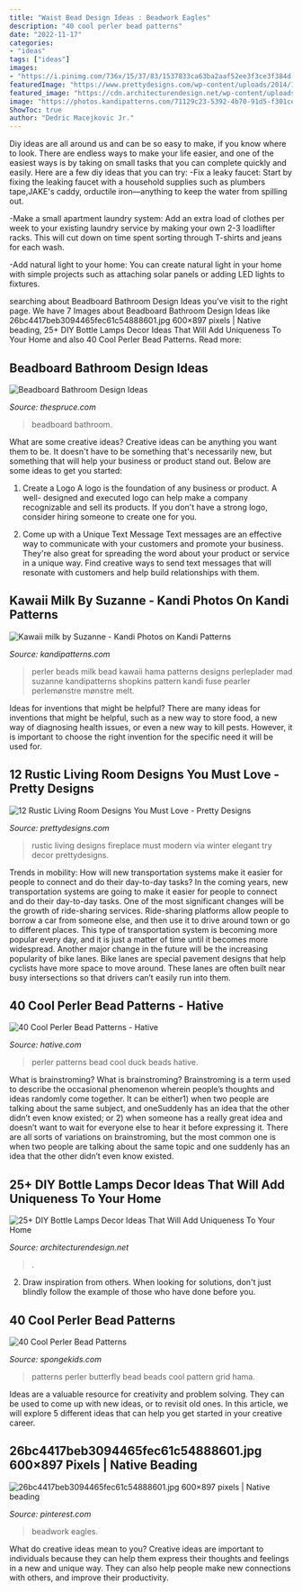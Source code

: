 ```yaml
---
title: "Waist Bead Design Ideas : Beadwork Eagles"
description: "40 cool perler bead patterns"
date: "2022-11-17"
categories:
- "ideas"
tags: ["ideas"]
images:
- "https://i.pinimg.com/736x/15/37/83/1537833ca63ba2aaf52ee3f3ce3f384d.jpg"
featuredImage: "https://www.prettydesigns.com/wp-content/uploads/2014/12/Homeintradition.jpg"
featured_image: "https://cdn.architecturendesign.net/wp-content/uploads/2015/11/AD-Creative-DIY-Bottle-Lamps-Decor-Ideas-23.jpg"
image: "https://photos.kandipatterns.com/71129c23-5392-4b70-91d5-f301ce27310f/image.resize_700x.jpg"
ShowToc: true
author: "Dedric Macejkovic Jr."
---
```



Diy ideas are all around us and can be so easy to make, if you know where to look.
There are endless ways to make your life easier, and one of the easiest ways is by taking on small tasks that you can complete quickly and easily. Here are a few diy ideas that you can try:
-Fix a leaky faucet: Start by fixing the leaking faucet with a household supplies such as plumbers tape,JAKE's caddy, orductile iron—anything to keep the water from spilling out.

-Make a small apartment laundry system: Add an extra load of clothes per week to your existing laundry service by making your own 2-3 loadlifter racks. This will cut down on time spent sorting through T-shirts and jeans for each wash.

-Add natural light to your home: You can create natural light in your home with simple projects such as attaching solar panels or adding LED lights to fixtures.

	

		
searching about Beadboard Bathroom Design Ideas you've visit to the right page. We have 7 Images about Beadboard Bathroom Design Ideas like 26bc4417beb3094465fec61c54888601.jpg 600×897 pixels | Native beading, 25+ DIY Bottle Lamps Decor Ideas That Will Add Uniqueness To Your Home and also 40 Cool Perler Bead Patterns. Read more:
		
    
## Beadboard Bathroom Design Ideas

<img loading=lazy src="https://www.thespruce.com/thmb/9mPlhCPUJyjU3UkwbWuspNd0a7g=/564x847/filters:fill(auto,1)/a5db7344bf757cc5d49a90b36565b59e-58d6c9733df78c5162f8e2ab.jpg" onerror="this.onerror=null;this.src='https://tse3.mm.bing.net/th?id=OIP.b-S_ypu-6QGKzghR9kgRjwHaLH&amp;pid=15.1';" alt="Beadboard Bathroom Design Ideas">

_Source: thespruce.com_

>beadboard bathroom. 

	

What are some creative ideas?
Creative ideas can be anything you want them to be. It doesn't have to be something that's necessarily new, but something that will help your business or product stand out. Below are some ideas to get you started:
1. Create a Logo
A logo is the foundation of any business or product. A well- designed and executed logo can help make a company recognizable and sell its products. If you don't have a strong logo, consider hiring someone to create one for you.

2. Come up with a Unique Text Message
Text messages are an effective way to communicate with your customers and promote your business. They're also great for spreading the word about your product or service in a unique way. Find creative ways to send text messages that will resonate with customers and help build relationships with them.


    
## Kawaii Milk By Suzanne - Kandi Photos On Kandi Patterns

<img loading=lazy src="https://photos.kandipatterns.com/71129c23-5392-4b70-91d5-f301ce27310f/image.resize_700x.jpg" onerror="this.onerror=null;this.src='https://tse3.mm.bing.net/th?id=OIP.KqtLzlNH8fwO_FLMQ-d0HwHaJ6&amp;pid=15.1';" alt="Kawaii milk by Suzanne - Kandi Photos on Kandi Patterns">

_Source: kandipatterns.com_

>perler beads milk bead kawaii hama patterns designs perleplader mad suzanne kandipatterns shopkins pattern kandi fuse pearler perlemønstre mønstre melt. 

	

Ideas for inventions that might be helpful?
There are many ideas for inventions that might be helpful, such as a new way to store food, a new way of diagnosing health issues, or even a new way to kill pests. However, it is important to choose the right invention for the specific need it will be used for.

    
## 12 Rustic Living Room Designs You Must Love - Pretty Designs

<img loading=lazy src="https://www.prettydesigns.com/wp-content/uploads/2014/12/Homeintradition.jpg" onerror="this.onerror=null;this.src='https://tse3.mm.bing.net/th?id=OIP.yIDsBFek2TS909gpwCxNugHaFj&amp;pid=15.1';" alt="12 Rustic Living Room Designs You Must Love - Pretty Designs">

_Source: prettydesigns.com_

>rustic living designs fireplace must modern via winter elegant try decor prettydesigns. 

	

Trends in mobility: How will new transportation systems make it easier for people to connect and do their day-to-day tasks?
In the coming years, new transportation systems are going to make it easier for people to connect and do their day-to-day tasks. One of the most significant changes will be the growth of ride-sharing services. Ride-sharing platforms allow people to borrow a car from someone else, and then use it to drive around town or go to different places. This type of transportation system is becoming more popular every day, and it is just a matter of time until it becomes more widespread.
Another major change in the future will be the increasing popularity of bike lanes. Bike lanes are special pavement designs that help cyclists have more space to move around. These lanes are often built near busy intersections so that drivers can’t easily run into them.

    
## 40 Cool Perler Bead Patterns - Hative

<img loading=lazy src="https://hative.com/wp-content/uploads/2014/04/perler-beads-patterns/27-duck-perler-beads-patterns.png" onerror="this.onerror=null;this.src='https://tse3.mm.bing.net/th?id=OIP.GQeFK1iBJNphLabpWW_qrwHaIa&amp;pid=15.1';" alt="40 Cool Perler Bead Patterns - Hative">

_Source: hative.com_

>perler patterns bead cool duck beads hative. 

	

What is brainstroming?
What is brainstroming? Brainstroming is a term used to describe the occasional phenomenon wherein people’s thoughts and ideas randomly come together. It can be either1) when two people are talking about the same subject, and oneSuddenly has an idea that the other didn’t even know existed; or 2) when someone has a really great idea and doesn’t want to wait for everyone else to hear it before expressing it. There are all sorts of variations on brainstroming, but the most common one is when two people are talking about the same topic and one suddenly has an idea that the other didn’t even know existed.

    
## 25+ DIY Bottle Lamps Decor Ideas That Will Add Uniqueness To Your Home

<img loading=lazy src="https://cdn.architecturendesign.net/wp-content/uploads/2015/11/AD-Creative-DIY-Bottle-Lamps-Decor-Ideas-23.jpg" onerror="this.onerror=null;this.src='https://tse4.mm.bing.net/th?id=OIP.FunJC6iXShrmWryDARzuWwHaJ3&amp;pid=15.1';" alt="25+ DIY Bottle Lamps Decor Ideas That Will Add Uniqueness To Your Home">

_Source: architecturendesign.net_

>. 

	

2. Draw inspiration from others. When looking for solutions, don't just blindly follow the example of those who have done before you. 

    
## 40 Cool Perler Bead Patterns

<img loading=lazy src="http://spongekids.com/wp-content/uploads/2014/04/perler-beads-patterns/25-butterfly-beads-patterns.jpg" onerror="this.onerror=null;this.src='https://tse3.mm.bing.net/th?id=OIP.LvJTni7fAz3x1k0VAC8YrgHaGc&amp;pid=15.1';" alt="40 Cool Perler Bead Patterns">

_Source: spongekids.com_

>patterns perler butterfly bead beads cool pattern grid hama. 

	

Ideas are a valuable resource for creativity and problem solving. They can be used to come up with new ideas, or to revisit old ones. In this article, we will explore 5 different ideas that can help you get started in your creative career.

    
## 26bc4417beb3094465fec61c54888601.jpg 600×897 Pixels | Native Beading

<img loading=lazy src="https://i.pinimg.com/736x/15/37/83/1537833ca63ba2aaf52ee3f3ce3f384d.jpg" onerror="this.onerror=null;this.src='https://tse4.mm.bing.net/th?id=OIP.hj6PD6J6JfDOrUvd5j4fZgAAAA&amp;pid=15.1';" alt="26bc4417beb3094465fec61c54888601.jpg 600×897 pixels | Native beading">

_Source: pinterest.com_

>beadwork eagles. 

	

What do creative ideas mean to you?
Creative ideas are important to individuals because they can help them express their thoughts and feelings in a new and unique way. They can also help people make new connections with others, and improve their productivity.

